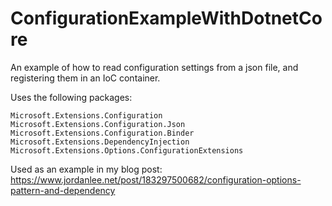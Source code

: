 # ConfigurationExampleWithDotnetCore
An example of how to read configuration settings from a json file, and registering them in an IoC container.

Uses the following packages:
```
Microsoft.Extensions.Configuration
Microsoft.Extensions.Configuration.Json
Microsoft.Extensions.Configuration.Binder
Microsoft.Extensions.DependencyInjection
Microsoft.Extensions.Options.ConfigurationExtensions
```

Used as an example in my blog post: 
https://www.jordanlee.net/post/183297500682/configuration-options-pattern-and-dependency
